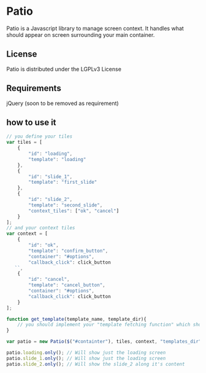 # Patio

Patio is a Javascript library to manage screen context. It handles what should appear on screen surrounding your main container.

## License
Patio is distributed under the LGPLv3 License

## Requirements
jQuery (soon to be removed as requirement)

## how to use it

```javascript
// you define your tiles
var tiles = [
    {
        "id": "loading",
        "template": "loading"
    },
    {
        "id": "slide_1",
        "template": "first_slide"
    },
    {
        "id": "slide_2",
        "template": "second_slide",
        "context_tiles": ["ok", "cancel"]
    }
];
// and your context tiles
var context = [
    {
        "id": "ok",
        "template": "confirm_button",
        "container": "#options",
        "callback_click": click_button
   ``,
    {
        "id": "cancel",
        "template": "cancel_button",
        "container": "#options",
        "callback_click": click_button
    }
];

function get_template(template_name, template_dir){
    // you should implement your "template fetching function" which shoud return a function that renders the template (we use Handlebars)
}

var patio = new Patio($("#containter"), tiles, context, "templates_dir");

patio.loading.only(); // Will show just the loading screen
patio.slide_1.only(); // Will show just the loading screen
patio.slide_2.only(); // Will show the slide_2 along it's content

````
